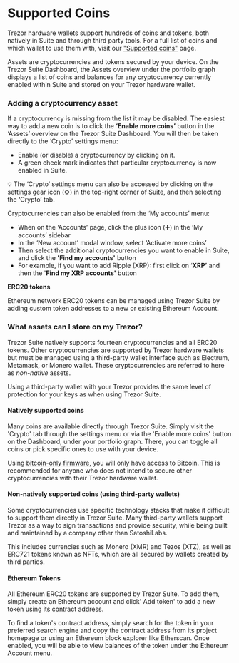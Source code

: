 # Supported Coins

Trezor hardware wallets support hundreds of coins and tokens, both natively in Suite and through third party tools. For a full list of coins and which wallet to use them with, visit our ["Supported coins"](https://trezor.io/coins) page.

Assets are cryptocurrencies and tokens secured by your device. On the Trezor Suite Dashboard, the Assets overview under the portfolio graph displays a list of coins and balances for any cryptocurrency currently enabled within Suite and stored on your Trezor hardware wallet.

### Adding a cryptocurrency asset

If a cryptocurrency is missing from the list it may be disabled. The easiest way to add a new coin is to click the **‘Enable more coins’** button in the ‘Assets’ overview on the Trezor Suite Dashboard. You will then be taken directly to the ‘Crypto’ settings menu:

* Enable (or disable) a cryptocurrency by clicking on it.
* A green check mark indicates that particular cryptocurrency is now enabled in Suite.

💡 The ‘Crypto’ settings menu can also be accessed by clicking on the settings gear icon (⚙️) in the top-right corner of Suite, and then selecting the ‘Crypto’ tab.

Cryptocurrencies can also be enabled from the ‘My accounts’ menu:

* When on the ‘Accounts’ page, click the plus icon (➕) in the ‘My accounts’ sidebar
* In the ‘New account’ modal window, select ‘Activate more coins’
* Then select the additional cryptocurrencies you want to enable in Suite, and click the **'Find my accounts'** button
* For example, if you want to add Ripple (XRP): first click on ‘**XRP’** and then the '**Find my XRP accounts'** button

**ERC20 tokens**

Ethereum network ERC20 tokens can be managed using Trezor Suite by adding custom token addresses to a new or existing Ethereum Account.

### What assets can I store on my Trezor?

Trezor Suite natively supports fourteen cryptocurrencies and all ERC20 tokens. Other cryptocurrencies are supported by Trezor hardware wallets but must be managed using a third-party wallet interface such as Electrum, Metamask, or Monero wallet. These cryptocurrencies are referred to here as _non-native_ assets.

Using a third-party wallet with your Trezor provides the same level of protection for your keys as when using Trezor Suite.

#### Natively supported coins

Many coins are available directly through Trezor Suite. Simply visit the 'Crypto' tab through the settings menu or via the 'Enable more coins' button on the Dashboard, under your portfolio graph. There, you can toggle all coins or pick specific ones to use with your device.

Using [bitcoin-only firmware](https://trezor.io/learn/a/bitcoin-only-firmware-on-trezor), you will only have access to Bitcoin. This is recommended for anyone who does not intend to secure other cryptocurrencies with their Trezor hardware wallet.

#### Non-natively supported coins (using third-party wallets)

Some cryptocurrencies use specific technology stacks that make it difficult to support them directly in Trezor Suite. Many third-party wallets support Trezor as a way to sign transactions and provide security, while being built and maintained by a company other than SatoshiLabs.

This includes currencies such as Monero (XMR) and Tezos (XTZ), as well as ERC721 tokens known as NFTs, which are all secured by wallets created by third parties.

#### Ethereum Tokens

All Ethereum ERC20 tokens are supported by Trezor Suite. To add them, simply create an Ethereum account and click' Add token' to add a new token using its contract address.

To find a token's contract address, simply search for the token in your preferred search engine and copy the contract address from its project homepage or using an Ethereum block explorer like Etherscan. Once enabled, you will be able to view balances of the token under the Ethereum Account menu.
